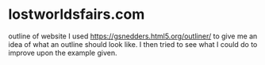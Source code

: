 # lostworldsfairs.com
outline of website
I used https://gsnedders.html5.org/outliner/ to give me an idea of what an outline should look like.
I then tried to see what I could do to improve upon the example given.
